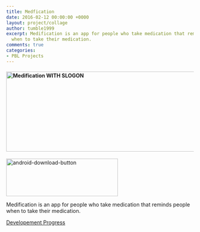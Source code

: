 ```yaml
---
title: Medfication
date: 2016-02-12 00:00:00 +0000
layout: project/collage
author: tumble1999
excerpt: Medification is an app for people who take medication that reminds people
  when to take their medication.
comments: true
categories:
- PBL Projects
---
```

<h4 style="text-align:left;"><img class="wp-image-668 size-full alignnone" src="https://10trowc.files.wordpress.com/2016/03/medification-with-slogon.png" alt="Medification WITH SLOGON" width="944" height="215" /></h4>

<p style="text-align:left;"><a href="https://github.com/tumble1999/Medification/raw/master/Medifircation.apk" rel="attachment wp-att-602"><img class="alignnone wp-image-602 size-medium" src="https://10trowc.files.wordpress.com/2016/02/android-download-button.png?w=300" alt="android-download-button" width="300" height="101" /></a></p>

Medification is an app for people who take medication that reminds people when to take their medication.

<p style="text-align:left;"><a href="https://10trowc.wordpress.com/category/medification/" target="_blank">Developement Progress</a></p>

